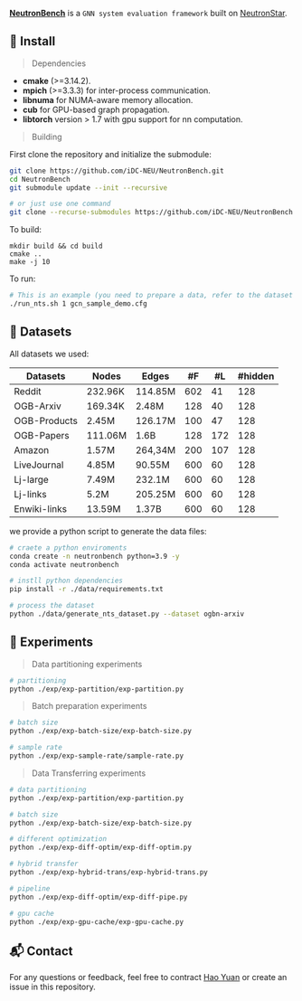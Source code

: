 **[NeutronBench](https://github.com/iDC-NEU/NeutronBench)** is a `GNN system evaluation framework` built on [NeutronStar](https://github.com/iDC-NEU/NeutronStarLite). 



## 🔧 Install

> Dependencies

- **cmake** (>=3.14.2).
- **mpich** (>=3.3.3) for inter-process communication.
- **libnuma** for NUMA-aware memory allocation.
- **cub** for GPU-based graph propagation.
- **libtorch** version > 1.7 with gpu support for nn computation.



> Building 

First clone the repository and initialize the submodule:

```bash
git clone https://github.com/iDC-NEU/NeutronBench.git
cd NeutronBench
git submodule update --init --recursive

# or just use one command
git clone --recurse-submodules https://github.com/iDC-NEU/NeutronBench.git
```



To build:

```shell
mkdir build && cd build
cmake ..
make -j 10
```


To run:


```bash
# This is an example (you need to prepare a data, refer to the dataset section below).
./run_nts.sh 1 gcn_sample_demo.cfg 
```


## 📁 Datasets

All datasets we used:

| Datasets  | Nodes   | Edges   | #F   | #L   | #hidden |
| --------- | ------- | ------- | ---- | ---- | ------- |
| Reddit  | 232.96K | 114.85M | 602 | 41 | 128  |
| OGB-Arxiv  | 169.34K | 2.48M | 128 | 40 | 128  |
| OGB-Products  | 2.45M | 126.17M | 100 | 47 | 128  |
| OGB-Papers  | 111.06M | 1.6B | 128 | 172 | 128 |
| Amazon  | 1.57M | 264,34M | 200 | 107 | 128  |
| LiveJournal  | 4.85M | 90.55M | 600 | 60 | 128 |
| Lj-large  | 7.49M | 232.1M | 600 | 60 | 128 |
| Lj-links  | 5.2M | 205.25M | 600 | 60 |128 |
| Enwiki-links  | 13.59M | 1.37B | 600 | 60 | 128 |



we provide a python script to generate the data files:

```bash
# craete a python enviroments
conda create -n neutronbench python=3.9 -y
conda activate neutronbench

# instll python dependencies
pip install -r ./data/requirements.txt

# process the dataset
python ./data/generate_nts_dataset.py --dataset ogbn-arxiv
```



## 🚀 Experiments

> Data partitioning experiments

```bash
# partitioning
python ./exp/exp-partition/exp-partition.py
```



> Batch preparation experiments

```bash
# batch size
python ./exp/exp-batch-size/exp-batch-size.py

# sample rate
python ./exp/exp-sample-rate/sample-rate.py
```



> Data Transferring experiments

```bash
# data partitioning
python ./exp/exp-partition/exp-partition.py

# batch size
python ./exp/exp-batch-size/exp-batch-size.py

# different optimization
python ./exp/exp-diff-optim/exp-diff-optim.py

# hybrid transfer
python ./exp/exp-hybrid-trans/exp-hybrid-trans.py

# pipeline
python ./exp/exp-diff-optim/exp-diff-pipe.py

# gpu cache 
python ./exp/exp-gpu-cache/exp-gpu-cache.py
```

## 📬 Contact

For any questions or feedback, feel free to contract [Hao Yuan](mailto:arrangeman@163.com) or create an issue in this repository.